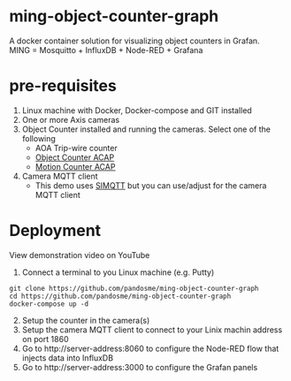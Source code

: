 # ming-object-counter-graph

A docker container solution for visualizing object counters in Grafan.  
MING = Mosquitto + InfluxDB + Node-RED + Grafana  



# pre-requisites
1. Linux machine with Docker, Docker-compose and GIT installed
2. One or more Axis cameras
3. Object Counter installed and running the cameras.  Select one of the following
     * AOA Trip-wire counter
     * [Object Counter ACAP](https://acap.juhlin.me/package/ObjectCounter)
	 * [Motion Counter ACAP](https://acap.juhlin.me/package/MotionPath)
4. Camera MQTT client
    * This demo uses [SIMQTT](https://acap.juhlin.me/package/simqtt) but you can use/adjust for the camera MQTT client

# Deployment
View demonstration video on YouTube

1. Connect a terminal to you Linux machine (e.g. Putty)
```
git clone https://github.com/pandosme/ming-object-counter-graph
cd https://github.com/pandosme/ming-object-counter-graph
docker-compose up -d
```
2. Setup the counter in the camera(s)
3. Setup the camera MQTT client to connect to your Linix machin address on port 1860
4. Go to http://server-address:8060 to configure the Node-RED flow that injects data into InfluxDB  
5. Go to http://server-address:3000 to configure the Grafan panels  

